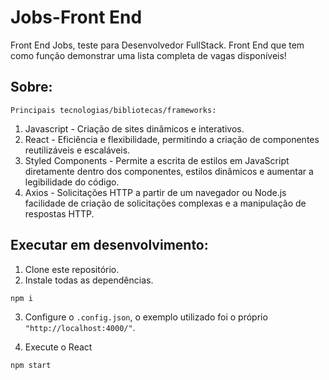 # Jobs-Front End

Front End Jobs, teste para Desenvolvedor FullStack.
Front End que tem como função demonstrar uma lista completa de vagas disponíveis!

## Sobre:

`Principais tecnologias/bibliotecas/frameworks:`

1. Javascript - Criação de sites dinâmicos e interativos.
2. React - Eficiência e flexibilidade, permitindo a criação de componentes reutilizáveis e escaláveis.
3. Styled Components - Permite a escrita de estilos em JavaScript diretamente dentro dos componentes, estilos dinâmicos e aumentar a legibilidade do código.
4. Axios - Solicitações HTTP a partir de um navegador ou Node.js facilidade de criação de solicitações complexas e a manipulação de respostas HTTP.

## Executar em desenvolvimento:


1. Clone este repositório.
2. Instale todas as dependências.

```bash
npm i
```

3. Configure o `.config.json`, o exemplo utilizado foi o próprio `"http://localhost:4000/"`.

4. Execute o React

```bash
npm start
```